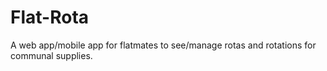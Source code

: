 # Flat-Rota
A web app/mobile app for flatmates to see/manage rotas and rotations for communal supplies.
